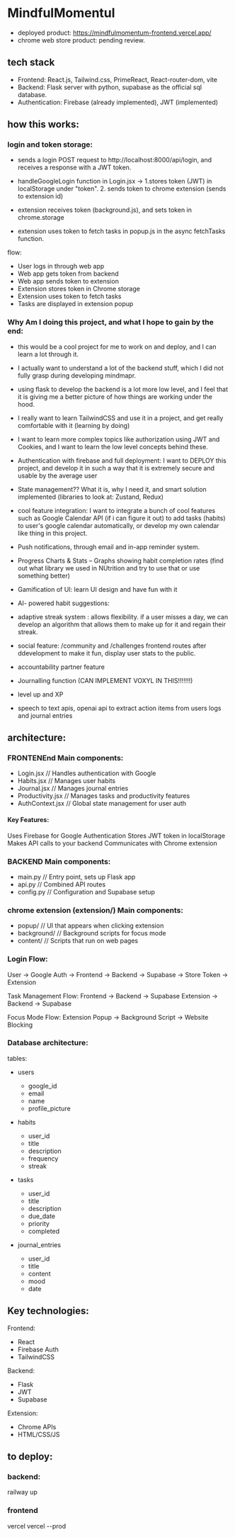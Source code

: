 # MindfulMomentul

- deployed product: https://mindfulmomentum-frontend.vercel.app/
- chrome web store product: pending review.

## tech stack

- Frontend: React.js, Tailwind.css, PrimeReact, React-router-dom, vite
- Backend: Flask server with python, supabase as the official sql database.
- Authentication: Firebase (already implemented), JWT (implemented)

## how this works:

### login and token storage:

- sends a login POST request to http://localhost:8000/api/login, and receives a response with a JWT token.
- handleGoogleLogin function in Login.jsx ->
  1.stores token (JWT) in localStorage under "token". 2. sends token to chrome extension (sends to extension id)

- extension receives token (background.js), and sets token in chrome.storage
- extension uses token to fetch tasks in popup.js in the async fetchTasks function.

flow:

- User logs in through web app
- Web app gets token from backend
- Web app sends token to extension
- Extension stores token in Chrome storage
- Extension uses token to fetch tasks
- Tasks are displayed in extension popup

### Why Am I doing this project, and what I hope to gain by the end:

- this would be a cool project for me to work on and deploy, and I can learn a lot through it.
- I actually want to understand a lot of the backend stuff, which I did not fully grasp during developing mindmapr.
- using flask to develop the backend is a lot more low level, and I feel that it is giving me a better picture of how things are working under the hood.
- I really want to learn TailwindCSS and use it in a project, and get really comfortable with it (learning by doing)
- I want to learn more complex topics like authorization using JWT and Cookies, and I want to learn the low level concepts behind these.
- Authentication with firebase and full deployment: I want to DEPLOY this project, and develop it in such a way that it is extremely secure and usable by the average user
- State management?? What it is, why I need it, and smart solution implemented (libraries to look at: Zustand, Redux)

- cool feature integration: I want to integrate a bunch of cool features such as Google Calendar API (if i can figure it out) to add tasks (habits) to user's google calendar automatically, or develop my own calendar like thing in this project.
- Push notifications, through email and in-app reminder system.
- Progress Charts & Stats – Graphs showing habit completion rates (find out what library we used in NUtrition and try to use that or use something better)
- Gamification of UI: learn UI design and have fun with it

- AI- powered habit suggestions:
- adaptive streak system : allows flexibility. if a user misses a day, we can develop an algorithm that allows them to make up for it and regain their streak.
- social feature: /community and /challenges frontend routes after ddevelopment to make it fun, display user stats to the public.
- accountability partner feature
- Journalling function (CAN IMPLEMENT VOXYL IN THIS!!!!!!!)
- level up and XP
- speech to text apis, openai api to extract action items from users logs and journal entries

## architecture:

### FRONTENEnd Main components:

- Login.jsx // Handles authentication with Google
- Habits.jsx // Manages user habits
- Journal.jsx // Manages journal entries
- Productivity.jsx // Manages tasks and productivity features
- AuthContext.jsx // Global state management for user auth

#### Key Features:

Uses Firebase for Google Authentication
Stores JWT token in localStorage
Makes API calls to your backend
Communicates with Chrome extension

### BACKEND Main components:

- main.py // Entry point, sets up Flask app
- api.py // Combined API routes
- config.py // Configuration and Supabase setup

### chrome extension (extension/) Main components:

- popup/ // UI that appears when clicking extension
- background/ // Background scripts for focus mode
- content/ // Scripts that run on web pages

### Login Flow:

User -> Google Auth -> Frontend -> Backend -> Supabase
-> Store Token -> Extension

Task Management Flow:
Frontend -> Backend -> Supabase
Extension -> Backend -> Supabase

Focus Mode Flow:
Extension Popup -> Background Script -> Website Blocking

### Database architecture:

tables:

- users

  - google_id
  - email
  - name
  - profile_picture

- habits

  - user_id
  - title
  - description
  - frequency
  - streak

- tasks

  - user_id
  - title
  - description
  - due_date
  - priority
  - completed

- journal_entries
  - user_id
  - title
  - content
  - mood
  - date

## Key technologies:

Frontend:

- React
- Firebase Auth
- TailwindCSS

Backend:

- Flask
- JWT
- Supabase

Extension:

- Chrome APIs
- HTML/CSS/JS

## to deploy:

### backend:

railway up

### frontend

vercel
vercel --prod
